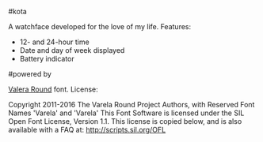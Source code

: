 #kota

A watchface developed for the love of my life. Features:

* 12- and 24-hour time
* Date and day of week displayed
* Battery indicator

#powered by

[Valera Round](https://fonts.google.com/specimen/Varela+Round) font. License:

Copyright 2011-2016 The Varela Round Project Authors, with Reserved Font Names 'Varela' and 'Varela'
This Font Software is licensed under the SIL Open Font License, Version 1.1.
This license is copied below, and is also available with a FAQ at:
http://scripts.sil.org/OFL
